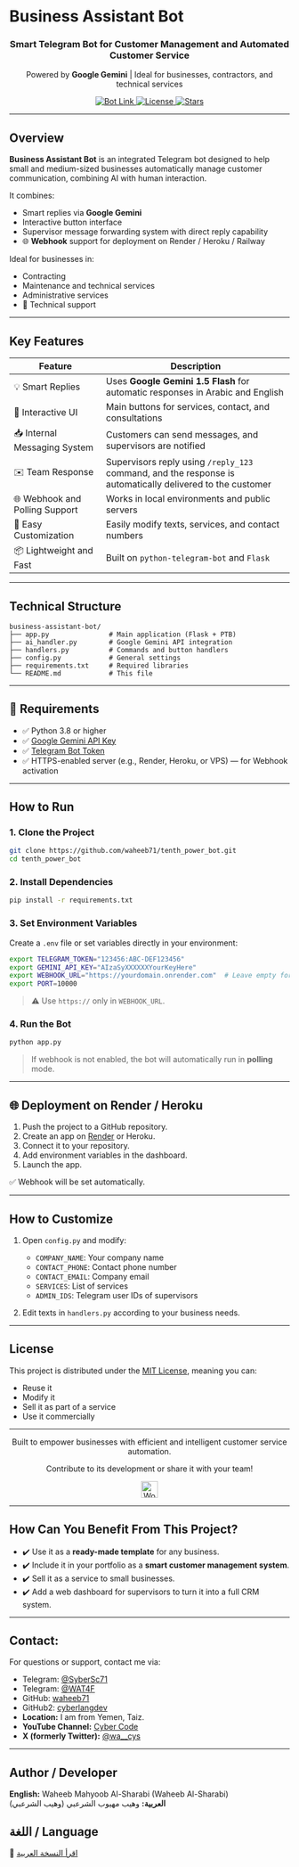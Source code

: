 # Business Assistant Bot

<div align="center">

  <h3>Smart Telegram Bot for Customer Management and Automated Customer Service</h3>
  <p>Powered by <strong>Google Gemini</strong> | Ideal for businesses, contractors, and technical services</p>

  <a href="https://t.me/Ponamohabot" target="_blank">
    <img src="https://img.shields.io/badge/Telegram-Bot-blue?logo=telegram" alt="Bot Link">
  </a>
  <a href="https://github.com/waheeb71/tenth_power_bot/blob/main/LICENSE">
    <img src="https://img.shields.io/badge/License-MIT-green.svg" alt="License">
  </a>
  <a href="https://github.com/waheeb71/tenth_power_bot/stargazers">
    <img src="https://img.shields.io/github/stars/waheeb71/tenth_power_bot?style=social" alt="Stars">
  </a>
</div>

---

## Overview

**Business Assistant Bot** is an integrated Telegram bot designed to help small and medium-sized businesses automatically manage customer communication, combining AI with human interaction.

It combines:
- Smart replies via **Google Gemini**
- Interactive button interface
- Supervisor message forwarding system with direct reply capability
- 🌐 **Webhook** support for deployment on Render / Heroku / Railway

Ideal for businesses in:
- Contracting
- Maintenance and technical services
- Administrative services
- 🔧 Technical support

---

## Key Features

| Feature | Description |
|-------|-------|
| 💡 Smart Replies | Uses **Google Gemini 1.5 Flash** for automatic responses in Arabic and English |
| 📱 Interactive UI | Main buttons for services, contact, and consultations |
| 📥 Internal Messaging System | Customers can send messages, and supervisors are notified |
| ✉️ Team Response | Supervisors reply using `/reply_123` command, and the response is automatically delivered to the customer |
| 🌐 Webhook and Polling Support | Works in local environments and public servers |
| 🔧 Easy Customization | Easily modify texts, services, and contact numbers |
| 📦 Lightweight and Fast | Built on `python-telegram-bot` and `Flask` |

---

## Technical Structure

```
business-assistant-bot/
├── app.py               # Main application (Flask + PTB)
├── ai_handler.py        # Google Gemini API integration
├── handlers.py          # Commands and button handlers
├── config.py            # General settings
├── requirements.txt     # Required libraries
└── README.md            # This file
```

---

## 🔧 Requirements

- ✅ Python 3.8 or higher
- ✅ [Google Gemini API Key](https://aistudio.google.com/app/apikey)
- ✅ [Telegram Bot Token](https://t.me/BotFather)
- ✅ HTTPS-enabled server (e.g., Render, Heroku, or VPS) — for Webhook activation

---

## How to Run

### 1. Clone the Project
```bash
git clone https://github.com/waheeb71/tenth_power_bot.git
cd tenth_power_bot
```

### 2. Install Dependencies
```bash
pip install -r requirements.txt
```

### 3. Set Environment Variables

Create a `.env` file or set variables directly in your environment:

```bash
export TELEGRAM_TOKEN="123456:ABC-DEF123456"
export GEMINI_API_KEY="AIzaSyXXXXXXYourKeyHere"
export WEBHOOK_URL="https://yourdomain.onrender.com"  # Leave empty for local polling
export PORT=10000
```

> ⚠️ Use `https://` only in `WEBHOOK_URL`.

### 4. Run the Bot
```bash
python app.py
```

> If webhook is not enabled, the bot will automatically run in **polling** mode.

---

## 🌐 Deployment on Render / Heroku

1. Push the project to a GitHub repository.
2. Create an app on [Render](https://render.com) or Heroku.
3. Connect it to your repository.
4. Add environment variables in the dashboard.
5. Launch the app.

✅ Webhook will be set automatically.

---

## How to Customize

1. Open `config.py` and modify:
   - `COMPANY_NAME`: Your company name
   - `CONTACT_PHONE`: Contact phone number
   - `CONTACT_EMAIL`: Company email
   - `SERVICES`: List of services
   - `ADMIN_IDS`: Telegram user IDs of supervisors

2. Edit texts in `handlers.py` according to your business needs.

---

## License

This project is distributed under the [MIT License](LICENSE), meaning you can:
- Reuse it
- Modify it
- Sell it as part of a service
- Use it commercially

---

<div align="center">
  <p>Built to empower businesses with efficient and intelligent customer service automation.</p>
  <p>Contribute to its development or share it with your team!</p>
  <img src="https://img.icons8.com/ios-filled/50/000000/globe.png" alt="World" width="30"/>
</div>

---

## How Can You Benefit From This Project?

- ✔️ Use it as a **ready-made template** for any business.
- ✔️ Include it in your portfolio as a **smart customer management system**.
- ✔️ Sell it as a service to small businesses.
- ✔️ Add a web dashboard for supervisors to turn it into a full CRM system.

---

## Contact:
For questions or support, contact me via:
- Telegram: [@SyberSc71](https://t.me/SyberSc71)
- Telegram: [@WAT4F](https://t.me/WAT4F)
- GitHub: [waheeb71](https://github.com/waheeb71)
- GitHub2: [cyberlangdev](https://github.com/cyberlangdev)
- **Location:** I am from Yemen, Taiz.
- **YouTube Channel:** [Cyber Code](https://www.youtube.com/@cyber_code1)
- **X (formerly Twitter):** [@wa__cys](https://x.com/wa__cys)

---

## Author / Developer

**English:** Waheeb Mahyoob Al-Sharabi (Waheeb Al-Sharabi)  
**العربية:** وهيب مهيوب الشرعبي (وهيب الشرعبي)

## اللغة / Language

📖 [اقرأ النسخة العربية](READMEAR.md)

